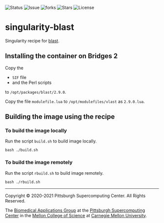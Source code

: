 ![Status](https://github.com/pscedu/singularity-blast/actions/workflows/main.yml/badge.svg)
![Issue](https://img.shields.io/github/issues/pscedu/singularity-blast)
![forks](https://img.shields.io/github/forks/pscedu/singularity-blast)
![Stars](https://img.shields.io/github/stars/pscedu/singularity-blast)
![License](https://img.shields.io/github/license/pscedu/singularity-blast)

# singularity-blast
Singularity recipe for [blast](https://github.com/sandialabs/Blast).

## Installing the container on Bridges 2
Copy the

* `SIF` file
* and the Perl scripts

to `/opt/packages/blast/2.9.0`.

Copy the file `modulefile.lua` to `/opt/modulefiles/vlast` as `2.9.0.lua`.

## Building the image using the recipe
### To build the image locally
Run the script `build.sh` to build image locally.

```
bash ./build.sh
```

### To build the image remotely
Run the script `rbuild.sh` to build image remotely.

```
bash ./rbuild.sh
```

---
Copyright © 2020-2021 Pittsburgh Supercomputing Center. All Rights Reserved.

The [Biomedical Applications Group](https://www.psc.edu/biomedical-applications/) at the [Pittsburgh Supercomputing
Center](http://www.psc.edu) in the [Mellon College of Science](https://www.cmu.edu/mcs/) at [Carnegie Mellon University](http://www.cmu.edu).
